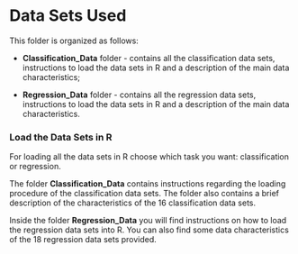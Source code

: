 # Data Sets Used #


This folder is organized as follows:

* **Classification_Data** folder - contains all the classification data sets, instructions to load the data sets in R and a description of the main data characteristics;

* **Regression_Data** folder - contains all the regression data sets, instructions to load the data sets in R and a description of the main data characteristics.


### Load the Data Sets in R ###

For loading all the data sets in R choose which task you want: classification or regression.


The folder **Classification_Data** contains instructions regarding the loading procedure of the classification data sets. The folder also contains a brief description of the characteristics of the 16 classification  data sets.


Inside the folder **Regression_Data** you will find instructions on how to load the regression data sets into R. You can also find some data characteristics of the 18 regression data sets provided.
